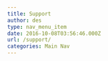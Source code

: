 ```yaml
---
title: Support
author: des
type: nav_menu_item
date: 2016-10-08T03:56:46.000Z
url: /support/
categories: Main Nav
---
```



